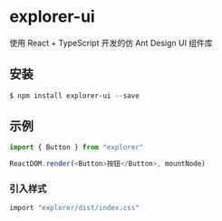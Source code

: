 # explorer-ui

使用 React + TypeScript 开发的仿 Ant Design UI 组件库

## 安装

```powershell
$ npm install explorer-ui --save
```

## 示例

```javascript
import { Button } from "explorer"

ReactDOM.render(<Button>按钮</Button>, mountNode)
```

### 引入样式

```powershell
import "explorer/dist/index.css"
```
